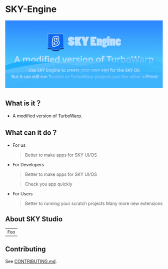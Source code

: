 # SKY-Engine

![Tux, SKY Engine Title](/SKYEngineTitle.png)

## **What is it？**

*   A modified version of TurboWarp.

## **What can it do？**
*    For us
     > Better to make apps for SKY UI/OS
*    For Developers

     > Better to make apps for SKY UI/OS
     
     > Check you app quickly
     
*    For Users
     > Better to running your scratch projects
     > Many more new extensions

## **About SKY Studio**

<html>
     <table>
         <tr>
             <td>Foo</td>
         </tr>
     </table>
<html>

## Contributing

See [CONTRIBUTING.md](CONTRIBUTING.md).
